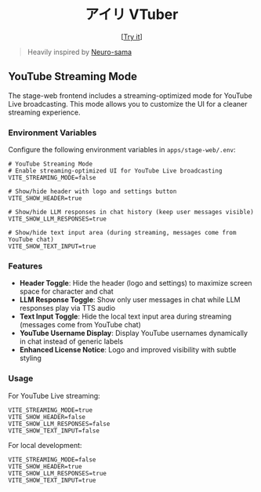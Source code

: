 <h1 align="center">アイリ VTuber</h1>

<p align="center">
  [<a href="https://airi.ayaka.io">Try it</a>]
</p>

> Heavily inspired by [Neuro-sama](https://www.youtube.com/@Neurosama)

## YouTube Streaming Mode

The stage-web frontend includes a streaming-optimized mode for YouTube Live broadcasting. This mode allows you to customize the UI for a cleaner streaming experience.

### Environment Variables

Configure the following environment variables in `apps/stage-web/.env`:

```env
# YouTube Streaming Mode
# Enable streaming-optimized UI for YouTube Live broadcasting
VITE_STREAMING_MODE=false

# Show/hide header with logo and settings button
VITE_SHOW_HEADER=true

# Show/hide LLM responses in chat history (keep user messages visible)
VITE_SHOW_LLM_RESPONSES=true

# Show/hide text input area (during streaming, messages come from YouTube chat)
VITE_SHOW_TEXT_INPUT=true
```

### Features

- **Header Toggle**: Hide the header (logo and settings) to maximize screen space for character and chat
- **LLM Response Toggle**: Show only user messages in chat while LLM responses play via TTS audio
- **Text Input Toggle**: Hide the local text input area during streaming (messages come from YouTube chat)
- **YouTube Username Display**: Display YouTube usernames dynamically in chat instead of generic labels
- **Enhanced License Notice**: Logo and improved visibility with subtle styling

### Usage

For YouTube Live streaming:

```env
VITE_STREAMING_MODE=true
VITE_SHOW_HEADER=false
VITE_SHOW_LLM_RESPONSES=false
VITE_SHOW_TEXT_INPUT=false
```

For local development:

```env
VITE_STREAMING_MODE=false
VITE_SHOW_HEADER=true
VITE_SHOW_LLM_RESPONSES=true
VITE_SHOW_TEXT_INPUT=true
```
